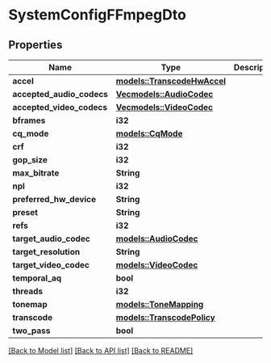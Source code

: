 # SystemConfigFFmpegDto

## Properties

Name | Type | Description | Notes
------------ | ------------- | ------------- | -------------
**accel** | [**models::TranscodeHwAccel**](TranscodeHWAccel.md) |  | 
**accepted_audio_codecs** | [**Vec<models::AudioCodec>**](AudioCodec.md) |  | 
**accepted_video_codecs** | [**Vec<models::VideoCodec>**](VideoCodec.md) |  | 
**bframes** | **i32** |  | 
**cq_mode** | [**models::CqMode**](CQMode.md) |  | 
**crf** | **i32** |  | 
**gop_size** | **i32** |  | 
**max_bitrate** | **String** |  | 
**npl** | **i32** |  | 
**preferred_hw_device** | **String** |  | 
**preset** | **String** |  | 
**refs** | **i32** |  | 
**target_audio_codec** | [**models::AudioCodec**](AudioCodec.md) |  | 
**target_resolution** | **String** |  | 
**target_video_codec** | [**models::VideoCodec**](VideoCodec.md) |  | 
**temporal_aq** | **bool** |  | 
**threads** | **i32** |  | 
**tonemap** | [**models::ToneMapping**](ToneMapping.md) |  | 
**transcode** | [**models::TranscodePolicy**](TranscodePolicy.md) |  | 
**two_pass** | **bool** |  | 

[[Back to Model list]](../README.md#documentation-for-models) [[Back to API list]](../README.md#documentation-for-api-endpoints) [[Back to README]](../README.md)


